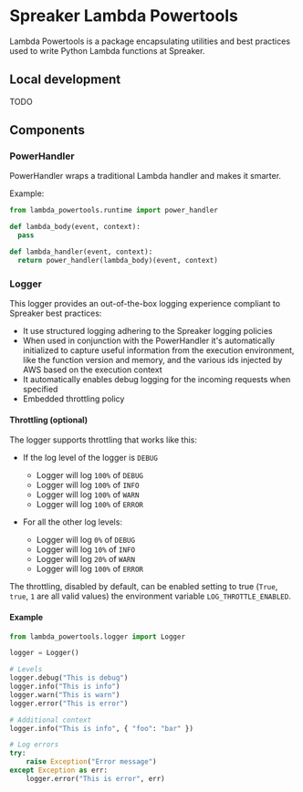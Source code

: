 # Spreaker Lambda Powertools

Lambda Powertools is a package encapsulating utilities and best practices used to write Python Lambda functions at Spreaker.

## Local development

TODO

## Components

### PowerHandler

PowerHandler wraps a traditional Lambda handler and makes it smarter.

Example:

```py
from lambda_powertools.runtime import power_handler

def lambda_body(event, context):
  pass

def lambda_handler(event, context):
  return power_handler(lambda_body)(event, context)
```

### Logger

This logger provides an out-of-the-box logging experience compliant to Spreaker best practices:

- It use structured logging adhering to the Spreaker logging policies
- When used in conjunction with the PowerHandler it's automatically initialized to capture useful information from the execution environment, like the function version and memory, and the various ids injected by AWS based on the execution context
- It automatically enables debug logging for the incoming requests when specified
- Embedded throttling policy

#### Throttling (optional)

The logger supports throttling that works like this:

- If the log level of the logger is `DEBUG`
    + Logger will log `100%` of `DEBUG`
    + Logger will log `100%` of `INFO`
    + Logger will log `100%` of `WARN`
    + Logger will log `100%` of `ERROR`

- For all the other log levels:
    + Logger will log `0%` of `DEBUG`
    + Logger will log `10%` of `INFO`
    + Logger will log `20%` of `WARN`
    + Logger will log `100%` of `ERROR`

The throttling, disabled by default, can be enabled setting to true (`True`, `true`, `1` are all valid values) the environment variable `LOG_THROTTLE_ENABLED`.

#### Example

```py
from lambda_powertools.logger import Logger

logger = Logger()

# Levels
logger.debug("This is debug")
logger.info("This is info")
logger.warn("This is warn")
logger.error("This is error")

# Additional context
logger.info("This is info", { "foo": "bar" })

# Log errors
try:
    raise Exception("Error message")
except Exception as err:
    logger.error("This is error", err)
```

